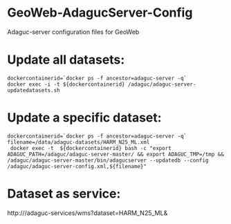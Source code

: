 # GeoWeb-AdagucServer-Config

Adaguc-server configuration files for GeoWeb

# Update all datasets:

```
dockercontainerid=`docker ps -f ancestor=adaguc-server -q`
docker exec -i -t ${dockercontainerid} /adaguc/adaguc-server-updatedatasets.sh
```

# Update a specific dataset:

```
dockercontainerid=`docker ps -f ancestor=adaguc-server -q`
filename=/data/adaguc-datasets/HARM_N25_ML.xml
 docker exec -t  ${dockercontainerid} bash -c "export ADAGUC_PATH=/adaguc/adaguc-server-master/ && export ADAGUC_TMP=/tmp && /adaguc/adaguc-server-master/bin/adagucserver --updatedb --config /adaguc/adaguc-server-config.xml,${filename}" 
```

# Dataset as service:
http://<yourhost>/adaguc-services/wms?dataset=HARM_N25_ML&
